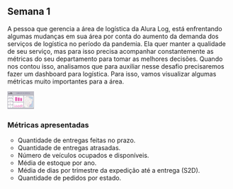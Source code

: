 <h2><strong>Semana 1</strong></h2>
<p>A pessoa que gerencia a área de logística da Alura Log, está enfrentando algumas mudanças em sua área por conta do aumento da demanda dos serviços de logística no período da pandemia. Ela quer manter a qualidade de seu serviço, mas para isso precisa acompanhar constantemente as métricas do seu departamento para tomar as melhores decisões. Quando nos contou isso, analisamos que para auxiliar nesse desafio precisaremos fazer um dashboard para logística. Para isso, vamos visualizar algumas métricas muito importantes para a área.</p>

<img src="../Semana 1/Imagens/dashLogistica.png" width=60 height=40>

<h3>Métricas apresentadas</h3>
<ul style="list-style-type: circle;">
<li>Quantidade de entregas feitas no prazo.</li>
<li>Quantidade de entregas atrasadas.</li>
<li>Número de veículos ocupados e disponíveis.</li>
<li>Média de estoque por ano.</li>
<li>Média de dias por trimestre da expedição até a entrega (S2D).</li>
<li>Quantidade de pedidos por estado.</li>
</ul>
